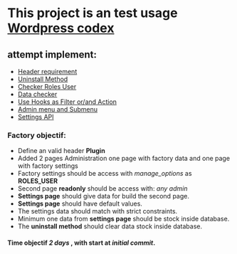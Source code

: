 # This project is an test usage [Wordpress codex](https://developer.wordpress.org/plugins/intro/)

## attempt implement:

   - [Header requirement]( https://developer.wordpress.org/plugins/plugin-basics/header-requirements/ )
   - [Uninstall Method]( https://developer.wordpress.org/plugins/plugin-basics/uninstall-methods/ )
   - [Checker Roles User]( https://developer.wordpress.org/plugins/security/checking-user-capabilities/ )
   - [Data checker]( https://developer.wordpress.org/plugins/security/data-validation/ )
   - [Use Hooks as Filter or/and Action]( https://developer.wordpress.org/plugins/hooks/ )
   - [Admin menu and Submenu]( https://developer.wordpress.org/plugins/administration-menus/ )
   - [Settings API]( https://developer.wordpress.org/plugins/settings/settings-api/ )

### Factory objectif:

- Define an valid header **Plugin**
- Added 2 pages Administration one page with factory data and one page with factory settings
- Factory settings should be access with *manage_options* as **ROLES_USER**
- Second page **readonly** should be access with: *any admin*
- **Settings page** should give data for build the second page.
- **Settings page** should have default values.
- The settings data should match with strict constraints.
- Minimum one data from **settings page** should be stock inside database.
- The **uninstall method** should clear data stock inside database.


#### Time objectif *2 days* , with start at *initial commit*.
